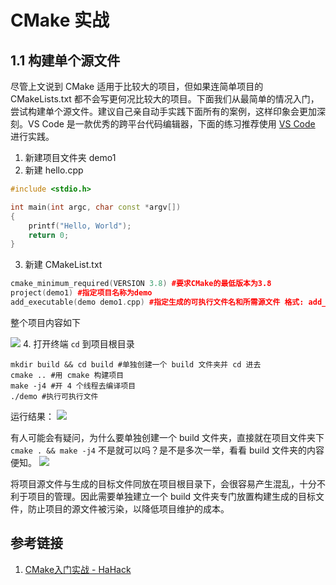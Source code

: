 # CMake 实战
## 1.1 构建单个源文件
尽管上文说到 CMake 适用于比较大的项目，但如果连简单项目的 CMakeLists.txt 都不会写更何况比较大的项目。下面我们从最简单的情况入门，尝试构建单个源文件。建议自己亲自动手实践下面所有的案例，这样印象会更加深刻。VS Code 是一款优秀的跨平台代码编辑器，下面的练习推荐使用 [VS Code](https://code.visualstudio.com/) 进行实践。
1. 新建项目文件夹 demo1
2. 新建 hello.cpp
````cpp demo1/hello.cpp
#include <stdio.h>

int main(int argc, char const *argv[])
{
    printf("Hello, World");
    return 0;
}
````
3. 新建 CMakeList.txt
````cpp demo1/CMakeList.txt
cmake_minimum_required(VERSION 3.8) #要求CMake的最低版本为3.8
project(demo1) #指定项目名称为demo
add_executable(demo demo1.cpp) #指定生成的可执行文件名和所需源文件 格式: add_executable(生成的可执行文件名 源文件1 源文件2 ...)
````
整个项目内容如下

![](http://images.lolimay.cn/18-8-19/66993297.jpg)
4. 打开终端 `cd` 到项目根目录
````shell lolimay@deepin: example/cmake/demo1
mkdir build && cd build #单独创建一个 build 文件夹并 cd 进去
cmake .. #用 cmake 构建项目
make -j4 #开 4 个线程去编译项目
./demo #执行可执行文件
````
运行结果：
![](http://images.lolimay.cn/18-8-19/39115902.jpg)

有人可能会有疑问，为什么要单独创建一个 build 文件夹，直接就在项目文件夹下 `cmake . && make -j4` 不是就可以吗？是不是多次一举，看看 build 文件夹的内容便知。
![](http://images.lolimay.cn/18-8-19/44200067.jpg)

将项目源文件与生成的目标文件同放在项目根目录下，会很容易产生混乱，十分不利于项目的管理。因此需要单独建立一个 build 文件夹专门放置构建生成的目标文件，防止项目的源文件被污染，以降低项目维护的成本。

## 参考链接
1. <a href="https://www.zhihu.com/question/27455963">CMake入门实战 - HaHack</a>